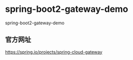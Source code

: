 # spring-boot2-gateway-demo
spring-boot2-gateway-demo

## 官方网址

https://spring.io/projects/spring-cloud-gateway

